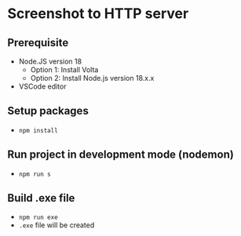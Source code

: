 # Screenshot to HTTP server

## Prerequisite

- Node.JS version 18
  - Option 1: Install Volta
  - Option 2: Install Node.js version 18.x.x
- VSCode editor

## Setup packages

- `npm install`

## Run project in development mode (nodemon)

- `npm run s`

## Build .exe file

- `npm run exe`
- `.exe` file will be created
